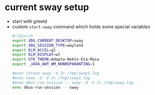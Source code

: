 current sway setup
==================

- start with greetd
- custom `start-sway` command which holds some special variables 
  ```bash
  #!/bin/sh
  export XDG_CURRENT_DESKTOP=sway
  export XDG_SESSION_TYPE=wayland
  export ELM_ACCEL=gl
  export ELM_DISPLAY=wl
  export GTK_THEME=Adapta-Nokto-Eta-Maia
  export _JAVA_AWT_WM_NONREPARANTING=1

  #exec strace sway -d 2> /tmp/sway1.log
  #exec sway -d -V 2> /tmp/sway1.log
  #exec dbus-run-session -- sway -d -V 2> /tmp/sway.log
  exec dbus-run-session -- sway
  ```
